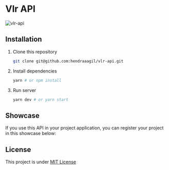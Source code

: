# Vlr API

![vlr-api](https://socialify.git.ci/hendraaagil/vlr-api/image?description=1&descriptionEditable=Unofficial%20Valorant%20match%20API%20from%20vlr.gg%20site.&font=Raleway&issues=1&language=1&logo=https%3A%2F%2Fwww.vlr.gg%2Fimg%2Fvlr%2Flogo_header.png&owner=1&pattern=Brick%20Wall&pulls=1&stargazers=1&theme=Light)

## Installation

1. Clone this repository
   ```bash
   git clone git@github.com:hendraaagil/vlr-api.git
   ```
2. Install dependencies
   ```bash
   yarn # or npm install
   ```
3. Run server
   ```bash
   yarn dev # or yarn start
   ```

## Showcase

If you use this API in your project application, you can register your project in this showcase below:

## License

This project is under [MIT License](LICENSE)
